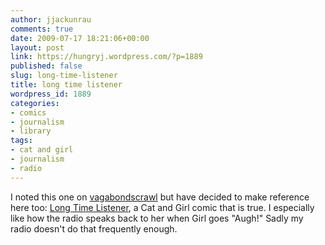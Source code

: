 ```yaml
---
author: jjackunrau
comments: true
date: 2009-07-17 18:21:06+00:00
layout: post
link: https://hungryj.wordpress.com/?p=1889
published: false
slug: long-time-listener
title: long time listener
wordpress_id: 1889
categories:
- comics
- journalism
- library
tags:
- cat and girl
- journalism
- radio
---
```


I noted this one on [vagabondscrawl](http://vagabondscrawl.tumblr.com/) but have decided to make reference here too: [Long Time Listener](http://catandgirl.com/?p=2115), a Cat and Girl comic that is true. I especially like how the radio speaks back to her when Girl goes "Augh!" Sadly my radio doesn't do that frequently enough.
